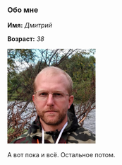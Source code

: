 ### Обо мне

**Имя:** *Дмитрий*

__Возраст:__ _38_

<img src="https://github.com/Ametek/HWGH-Pages/blob/main/img/Па20.jpg" alt="Photo" width="200"/>

А вот пока и всё. Остальное потом.
